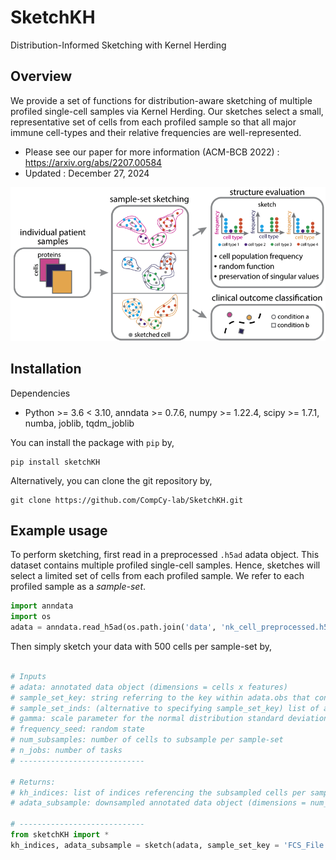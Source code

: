 # SketchKH
Distribution-Informed Sketching with Kernel Herding 

## Overview
We provide a set of functions for distribution-aware sketching of multiple profiled single-cell samples via Kernel Herding. Our sketches select a small, representative set of cells from each profiled sample so that all major immune cell-types and their relative frequencies are well-represented. 
* Please see our paper for more information (ACM-BCB 2022) : https://arxiv.org/abs/2207.00584
* Updated : December 27, 2024

![Sketching via KH Overview](https://github.com/CompCy-lab/SketchKH/blob/main/sketch_overview.png?raw=True)

## Installation
Dependencies
* Python >= 3.6 < 3.10, anndata >= 0.7.6, numpy >= 1.22.4, scipy >= 1.7.1, numba, joblib, tqdm_joblib

You can install the package with `pip` by,
```
pip install sketchKH
```

Alternatively, you can clone the git repository by,
```
git clone https://github.com/CompCy-lab/SketchKH.git
```

## Example usage
To perform sketching, first read in a preprocessed `.h5ad` adata object. This dataset contains multiple profiled single-cell samples. Hence, sketches will select a limited set of cells from each profiled sample. We refer to each profiled sample as a *sample-set*. 

```python
import anndata
import os
adata = anndata.read_h5ad(os.path.join('data', 'nk_cell_preprocessed.h5ad'))
```

Then simply sketch your data with 500 cells per sample-set by,
```python

# Inputs
# adata: annotated data object (dimensions = cells x features)
# sample_set_key: string referring to the key within adata.obs that contains the sample-sets to subsample
# sample_set_inds: (alternative to specifying sample_set_key) list of arrays containing the indices of the sample-sets to subsample 
# gamma: scale parameter for the normal distribution standard deviation in random Fourier frequency feature computation
# frequency_seed: random state
# num_subsamples: number of cells to subsample per sample-set
# n_jobs: number of tasks
# ----------------------------

# Returns:
# kh_indices: list of indices referencing the subsampled cells per sample-set
# adata_subsample: downsampled annotated data object (dimensions = num_subsamples*sample-sets x features)

# ----------------------------
from sketchKH import *
kh_indices, adata_subsample = sketch(adata, sample_set_key = 'FCS_File', gamma = 1, num_subsamples = 500, frequency_seed = 0, n_jobs = -1)
```
